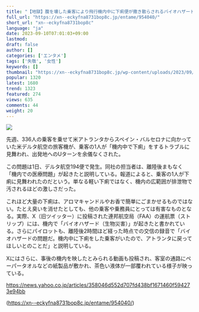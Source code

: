 ```yaml
---
title: "【地獄】腹を壊した乗客により飛行機内中に下痢便が撒き散らされるバイオハザードが発生"
full_url: "https://xn--eckyfna8731bop8c.jp/entame/954040/"
short_url: "xn--eckyfna8731bop8c"
language: "ja"
date: 2023-09-10T07:01:03+09:00
lastmod: 
draft: false
author: []
categories: ['エンタメ']
tags: ['失敬', '女性']
keywords: []
thumbnail: "https://xn--eckyfna8731bop8c.jp/wp-content/uploads/2023/09/71cd612b-s.jpg"
popular: 1320
latest: 1680
trend: 1323
featured: 274
views: 635
comments: 44
weight: 20
---
```


![](https://xn--eckyfna8731bop8c.jp/wp-content/uploads/2023/09/71cd612b-s.jpg)

<span><p> 先週、336人の乗客を乗せて米アトランタからスペイン・バルセロナに向かっていた米デルタ航空の旅客機が、乗客の1人が「機内中で下痢」をするトラブルに見舞われ、出発地へのUターンを余儀なくされた。 </p><p> この問題は1日、デルタ航空194便で発生。同社の担当者は、離陸後まもなく「機内での医療問題」が起きたと説明している。報道によると、乗客の1人が下痢に見舞われたのだという。単なる軽い下痢ではなく、機内の広範囲が排泄物で汚されるほどの激しさだった。 </p><p> これほど大量の下痢は、アロマキャンドルやお香で簡単にごまかせるものではない。たとえ臭いを消せたとしても、他の乗客や乗務員にとっては有害なものとなる。実際、X（旧ツイッター）に投稿された連邦航空局（FAA）の運航票（ストリップ）には、機内で「バイオハザード（生物災害）」が起きたと書かれている。さらにパイロットも、離陸後2時間ほど経った時点での交信の録音で「バイオハザードの問題だ。機内中に下痢をした乗客がいたので、アトランタに戻ってほしいとのことだ」と説明している。 </p><p> Xにはさらに、事後の機内を映したとみられる動画も投稿され、客室の通路にペーパータオルなどの紙製品が敷かれ、茶色い液体が一部覆われている様子が映っている。 </p><p> <a rel='nofollow noopener external' target='_blank' href='https://news.yahoo.co.jp/articles/358046d552d707fd438bf1671460f594273e94bb'>https://news.yahoo.co.jp/articles/358046d552d707fd438bf1671460f594273e94bb</a> </p></span>

(https://xn--eckyfna8731bop8c.jp/entame/954040/)
